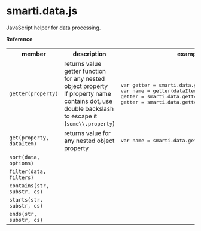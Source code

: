 # smarti.data.js

JavaScript helper for data processing.

<b>Reference</b>

<table>
  <tr>
    <th>member</th>
    <th>description</th>
    <th>example</th>
  </tr>
  <tr>
    <td><code>getter(property)</code></td>
    <td>returns value getter function for any nested object property<br/>if property name contains dot, use double backslash to escape it (<code>some\\.property</code>)</td>
    <td>
<pre lang="javascript">var getter = smarti.data.getter('Name');
var name = getter(dataItem);
getter = smarti.data.getter('Address.City');
getter = smarti.data.getter('some\\.property');</pre>
    </td>
  </tr>
  <tr>
    <td><code>get(property, dataItem)</code></td>
    <td>returns value for any nested object property</td>
    <td><pre lang="javascript">var name = smarti.data.get('Name', dataItem);</pre></td>
  </tr>
  <tr>
    <td><code>sort(data, options)</code></td>
    <td></td>
    <td></td>
  </tr>
  <tr>
    <td><code>filter(data, filters)</code></td>
    <td></td>
    <td></td>
  </tr>
  <tr>
    <td><code>contains(str, substr, cs)</code></td>
    <td></td>
    <td></td>
  </tr>
  <tr>
    <td><code>starts(str, substr, cs)</code></td>
    <td></td>
    <td></td>
  </tr>
  <tr>
    <td><code>ends(str, substr, cs)</code></td>
    <td></td>
    <td></td>
  </tr>
</table>

